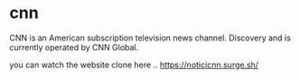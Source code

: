 # cnn
CNN is an American subscription television news channel. Discovery and is currently operated by CNN Global. 

you can watch the website clone here .. https://noticicnn.surge.sh/
